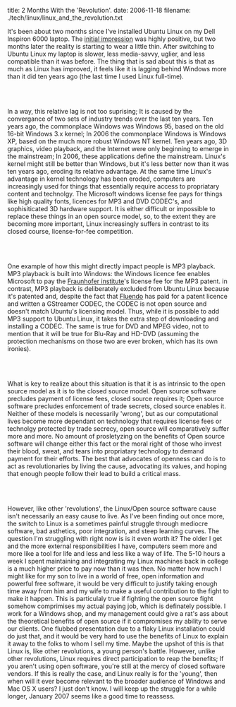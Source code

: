 title: 2 Months With the 'Revolution'.
date: 2006-11-18
filename: ./tech/linux/linux_and_the_revolution.txt


It's been about two months since I've installed Ubuntu Linux on my Dell
Inspiron 6000 laptop. The <a 
href="http://www.mschaef.com/blog/tech/linux/long_road_to_linux.txt">initial 
impression</a> was highly positive, but two  months later the reality is starting to wear
a little thin. After switching to Ubuntu Linux my laptop is slower, less media-savvy,
uglier, and less compatible than it was before. The thing that is sad about this is
that as much as Linux has improved, it feels like it is lagging behind Windows more
than it did ten years ago (the last time I used Linux full-time).

<br><br>

In a way, this relative lag is not too suprising; It is caused by the convergance of 
two  sets of industry trends over the last ten years. Ten years ago, the commonplace 
Windows was Windows 95, based on the old 16-bit Windows 3.x kernel; In 2006 the 
commonplace Windows is Windows XP, based on the much more robust Windows NT kernel. 
Ten years ago, 3D graphics, video playback, and the Internet were only beginning to 
emerge in the mainstream; In 2006, these applications define the mainstream. Linux's 
kernel might still be better than Windows, but it's less better now than it was ten 
years ago, eroding its relative advantage. At the same time Linux's advantage in 
kernel technology has been eroded, computers are increasingly used for things that 
essentially require access to propriatary content and technolgy. The Microsoft windows 
license fee pays for things like high quality fonts, licences for MP3 and DVD CODEC's, 
and sophisiticated 3D hardware support. It is either difficult or impossible to 
replace these things in an open source model, so, to the extent they 
are becoming more important, Linux increasingly suffers in contrast to 
its closed course, license-for-fee competition.

<br><br>

One example of how this might directly impact people is MP3 playback. MP3 playback is 
built into Windows: the Windows licence fee enables Microsoft to pay the <a 
href="http://www.iis.fraunhofer.de/amm/download/index.html">Fraunhofer 
institute</a>'s license fee for the MP3 patent. in contrast, MP3 playback is 
deliberately excluded from Ubuntu Linux because it's patented and, despite the fact 
that <a href="http://www.fluendo.com/">Fluendo</a> has paid for a patent licence and 
written a GStreamer CODEC, the CODEC is not open source and doesn't match Ubuntu's 
licensing model. Thus, while it is possible to add MP3 support to Ubuntu Linux, 
it 
takes the extra step of downloading and installing a CODEC.  The same is true for DVD 
and MPEG video, not to mention that it will be true for Blu-Ray and HD-DVD (assuming 
the protection mechanisms on those two are ever broken, which has its own ironies).

<br><br>

What is key to realize about this situation is that it is as intrinsic to the open 
source model as it is to the closed source model.  Open source software precludes 
payment of license fees, closed source requires it; Open source software precludes 
enforcement of trade secrets, closed source enables it. Neither of these models is 
necessarily 'wrong', but as our computational lives become more dependant on 
technology that requires license fees or technolgy protected by trade secrecy, open 
source will comparatively suffer more and more. No amount of prosletyzing on the 
benefits of Open source software will change either this fact or the moral right of 
those who invest their blood, sweat, and tears into propriatary technology to demand 
payment for their efforts.  The best that advocates of openness can do is to act as 
revolutionaries by living the cause, advocating its values,  and hoping that enough 
people follow their lead to build a critical mass. 

<br><br>

However, like other 'revolutions', the Linux/Open source software cause isn't 
necessarily an easy cause to live.  As I've been finding out once more, the switch to 
Linux is a sometimes painful struggle through mediocre software, bad asthetics, poor 
integration, and steep learning curves. The question I'm struggling with right now is 
is it even worth it?  The older I get and the more external responsibilities I have, 
computers seem more and more like a tool for life and less and less like a way of 
life. The 5-10 hours a week I spent maintaining and integrating my Linux machines 
back in college is a much higher price to pay now than it was then. No matter how 
much I might like for my son to live in a world of free, open information and 
powerful free software, it would be very difficult to justify taking enough time away 
from him and my wife to make a useful contribution to the fight to make it happen. 
This is particulaly true if fighting the open source fight somehow comprimises my 
actual paying job, which is definately possible. I work for a Windows shop, and my 
management could give a rat's ass about the theoretical benefits of open source if it 
compromises my ability to serve our clients. One flubbed presentation due to a flaky 
Linux installation could do just that, and it would be very hard to use the benefits 
of Linux to explain it away to the folks to whom I sell my time. Maybe the upshot of 
this is that Linux is, like other revolutions, a young person's battle. However, 
unlike other revolutions, Linux requires direct participation to reap the benefits; 
If you aren't using open software, you're still at the mercy of closed software 
vendors. If this is really the case, and Linux really is for the 'young', then when 
will it ever become relevant to the broader audience of Windows and Mac OS X users? I 
just don't know. I will keep up the struggle for a while longer, January 2007 seems 
like a good time to reassess.
